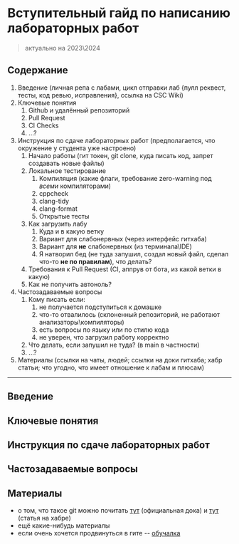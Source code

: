 # Вступительный гайд по написанию лабораторных работ 
> актуально на 2023\2024

## Содержание
1. Введение (личная репа с лабами, цикл отправки лаб {пулл реквест, тесты, код ревью, исправления}, ссылка на CSC Wiki)
1. Ключевые понятия
    1. Github и удалённый репозиторий
    1. Pull Request
    1. CI Checks
    1. ...?
1. Инструкция по сдаче лабораторных работ (предполагается, что окружение у студента уже настроено)
    1. Начало работы (гит токен, git clone, куда писать код, запрет создавать новые файлы)
    1. Локальное тестирование
        1. Компиляция (какие флаги, требование zero-warning под *всеми* компиляторами)
        1. cppcheck
        1. clang-tidy
        1. clang-format
        1. Открытые тесты
    1. Как загрузить лабу
        1. Куда и в какую ветку
        1. Вариант для слабонервных (через интерфейс гитхаба)
        1. Вариант для __не__ слабонервных (из терминала\IDE)
        1. Я натворил бед (не туда запушил, создал новый файл, сделал что-то __не по правилам__), что делать?
    1. Требования к Pull Request (CI, аппрув от бота, из какой ветки в какую)
    1. Как не получить автоноль?
1. Частозадаваемые вопросы
    1. Кому писать если:
        1. не получается подступиться к домашке
        1. что-то отвалилось (склоненный репозиторий, не работают анализаторы\компиляторы)
        1. есть вопросы по языку или по стилю кода
        1. не уверен, что загрузил работу корректно 
    1. Что делать, если запушил не туда? (в main в частности)
    1. ...? 
1. Материалы (ссылки на чаты, людей; ссылки на доки гитхаба; хабр статьи; что угодно, что имеет отношение к лабам и плюсам)

---


## Введение


## Ключевые понятия

## Инструкция по сдаче лабораторных работ

## Частозадаваемые вопросы

## Материалы
* о том, что такое git можно почитать [тут](https://docs.github.com/ru/get-started/using-git/about-git) (официальная дока) и [тут](https://habr.com/ru/articles/588801/) (статья на хабре)
* ещё какие-нибудь материалы
* если очень хочется продвинуться в гите -- [обучалка](https://learngitbranching.js.org/?locale=ru_RU)
